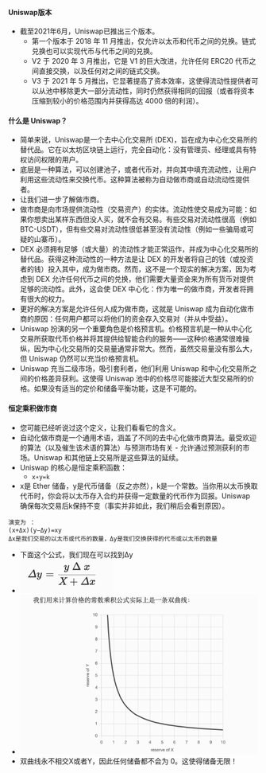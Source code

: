 #### Uniswap版本

- 截至2021年6月，Uniswap已推出三个版本。
    - 第一个版本于 2018 年 11 月推出，仅允许以太币和代币之间的兑换。链式兑换也可以实现代币与代币之间的兑换。
    - V2 于 2020 年 3 月推出，它是 V1 的巨大改进，允许任何 ERC20 代币之间直接交换，以及任何对之间的链式交换。
    - V3 于 2021 年 5 月推出，它显著提高了资本效率，这使得流动性提供者可以从池中移除更大一部分流动性，同时仍然获得相同的回报（或者将资本压缩到较小的价格范围内并获得高达
      4000 倍的利润）。

#### 什么是 Uniswap？

- 简单来说，Uniswap是一个去中心化交易所 (DEX)，旨在成为中心化交易所的替代品。它在以太坊区块链上运行，完全自动化：没有管理员、经理或具有特权访问权限的用户。
- 底层是一种算法，可以创建池子，或者代币对，并向其中填充流动性，让用户利用这些流动性来交换代币。这种算法被称为自动做市商或自动流动性提供者。
- 让我们进一步了解做市商。
- 做市商是向市场提供流动性（交易资产）的实体。流动性使交易成为可能：如果你想卖出某样东西但没人买，就不会有交易。有些交易对流动性很高（例如
  BTC-USDT），但有些交易对流动性很低甚至没有流动性（例如一些骗局或可疑的山寨币）。
- DEX 必须拥有足够（或大量）的流动性才能正常运作，并成为中心化交易所的替代品。获得这种流动性的一种方法是让 DEX
  的开发者将自己的钱（或投资者的钱）投入其中，成为做市商。然而，这不是一个现实的解决方案，因为考虑到 DEX
  允许任何代币之间的兑换，他们需要大量资金来为所有货币对提供足够的流动性。此外，这会使 DEX 中心化：作为唯一的做市商，开发者将拥有很大的权力。
- 更好的解决方案是允许任何人成为做市商，这就是 Uniswap 成为自动化做市商的原因：任何用户都可以将他们的资金存入交易对（并从中受益）。
- Uniswap 扮演的另一个重要角色是价格预言机。价格预言机是一种从中心化交易所获取代币价格并将其提供给智能合约的服务——这种价格通常很难操纵，因为中心化交易所的交易量通常非常大。然而，虽然交易量没有那么大，但
  Uniswap 仍然可以充当价格预言机。
- Uniswap 充当二级市场，吸引套利者，他们利用 Uniswap 和中心化交易所之间的价格差异获利。这使得 Uniswap
  池中的价格尽可能接近大型交易所的价格。如果没有适当的定价和储备平衡功能，这是不可能的。

#### 恒定乘积做市商

- 您可能已经听说过这个定义，让我们看看它的含义。
- 自动化做市商是一个通用术语，涵盖了不同的去中心化做市商算法。最受欢迎的算法（以及催生该术语的算法）与预测市场有关 -
  允许通过预测获利的市场。Uniswap 和其他链上交易所是这些算法的延续。
- Uniswap 的核心是恒定乘积函数：
    - ``` x∗y=k ```
- x是 Ether 储备，y是代币储备（反之亦然），k是一个常数。当你用以太币换取代币时，你会将以太币存入合约并获得一定数量的代币作为回报。Uniswap
  确保每次交易后k保持不变（事实并非如此，我们稍后会看到原因）。

``` 
演变为 ：
(x+Δx)(y−Δy)=xy 
Δx是我们交易的以太币或代币的数量，Δy是我们交换获得的代币或以太币的数量
```

- 下面这个公式，我们现在可以找到Δy
- ![img.png](img.png)
- ![img_1.png](img_1.png)
- 双曲线永不相交X或者Y，因此任何储备都不会为 0。这使得储备无限！







